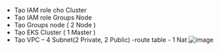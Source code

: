 -	Tạo IAM role cho Cluster
-	Tạo IAM role Groups Node
-	Tạo Groups node ( 2 Node )
-	Tạo EKS Cluster ( 1 Master )
-	Tạo VPC – 4 Subnet(2 Private, 2 Public) -route table - 1 Nat
![image](https://github.com/Code-Cafe-IT/cmc-eks/assets/111345821/910c7934-1d14-4db4-ad37-d63d22b98649)
